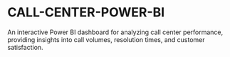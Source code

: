 # CALL-CENTER-POWER-BI
An interactive Power BI dashboard for analyzing call center performance, providing insights into call volumes, resolution times, and customer satisfaction.
